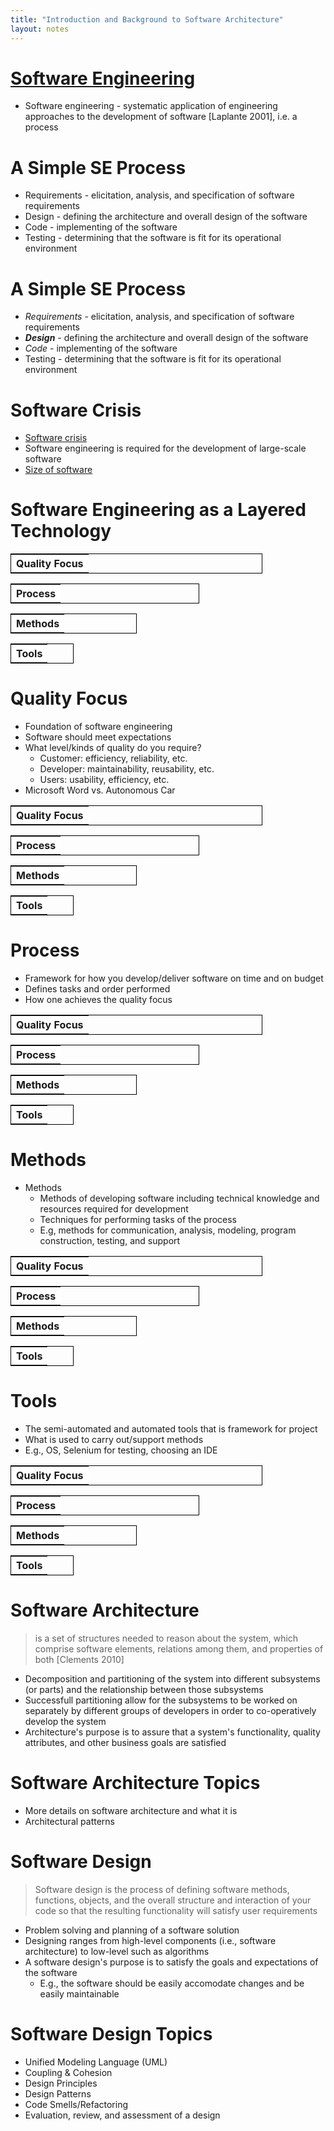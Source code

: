 ```yaml
---
title: "Introduction and Background to Software Architecture"
layout: notes
---
```


# [Software Engineering](https://en.wikipedia.org/wiki/Software_engineering)
* Software engineering - systematic application of engineering approaches to the development of software [Laplante 2001], i.e. a process

# A Simple SE Process
* Requirements - elicitation, analysis, and specification of software requirements
* Design - defining the architecture and overall design of the software
* Code - implementing of the software
* Testing - determining that the software is fit for its operational environment

# A Simple SE Process
* *Requirements* - elicitation, analysis, and specification of software requirements
* ***Design*** - defining the architecture and overall design of the software
* *Code* - implementing of the software
* Testing - determining that the software is fit for its operational environment

# Software Crisis
* [Software crisis](https://en.wikipedia.org/wiki/Software_crisis) 
* Software engineering is required for the development of large-scale software
* [Size of software](https://informationisbeautiful.net/visualizations/million-lines-of-code/)

# Software Engineering as a Layered Technology
<div>
<table style="width: 80%; border: 1px solid black"><tr><th style=" background-color: white; text-align: center">Quality Focus</th></tr></table>
<table style="width: 60%; border: 1px solid black"><tr><th style="background-color: white; text-align: center">Process</th></tr></table>
<table style="width: 40%; border: 1px solid black"><tr><th style="background-color: white; text-align: center">Methods</th></tr></table>
<table style="width: 20%; border: 1px solid black"><tr><th style="background-color: white; text-align: center">Tools</th></tr></table>
</div>

# Quality Focus
* Foundation of software engineering
* Software should meet expectations
* What level/kinds of quality do you require?
	* Customer: efficiency, reliability, etc.
	* Developer: maintainability, reusability, etc.
	* Users: usability, efficiency, etc.
* Microsoft Word vs. Autonomous Car

<table style="width: 80%; border: 1px solid black"><tr><th style=" background-color: white; text-align: center">Quality Focus</th></tr></table>
<table style="width: 60%; border: 1px solid black"><tr><th style="background-color: white; text-align: center">Process</th></tr></table>
<table style="width: 40%; border: 1px solid black"><tr><th style="background-color: white; text-align: center">Methods</th></tr></table>
<table style="width: 20%; border: 1px solid black"><tr><th style="background-color: white; text-align: center">Tools</th></tr></table>

# Process
* Framework for how you develop/deliver software on time and on budget
* Defines tasks and order performed
* How one achieves the quality focus

<table style="width: 80%; border: 1px solid black"><tr><th style=" background-color: white; text-align: center">Quality Focus</th></tr></table>
<table style="width: 60%; border: 1px solid black"><tr><th style="background-color: white; text-align: center">Process</th></tr></table>
<table style="width: 40%; border: 1px solid black"><tr><th style="background-color: white; text-align: center">Methods</th></tr></table>
<table style="width: 20%; border: 1px solid black"><tr><th style="background-color: white; text-align: center">Tools</th></tr></table>

# Methods
* Methods
	* Methods of developing software including technical knowledge and resources required for development
	* Techniques for performing tasks of the process
	* E.g, methods for communication, analysis, modeling, program construction, testing, and support

<table style="width: 80%; border: 1px solid black"><tr><th style=" background-color: white; text-align: center">Quality Focus</th></tr></table>
<table style="width: 60%; border: 1px solid black"><tr><th style="background-color: white; text-align: center">Process</th></tr></table>
<table style="width: 40%; border: 1px solid black"><tr><th style="background-color: white; text-align: center">Methods</th></tr></table>
<table style="width: 20%; border: 1px solid black"><tr><th style="background-color: white; text-align: center">Tools</th></tr></table>

# Tools
* The semi-automated and automated tools that is framework for project
* What is used to carry out/support methods
* E.g., OS, Selenium for testing, choosing an IDE

<table style="width: 80%; border: 1px solid black"><tr><th style=" background-color: white; text-align: center">Quality Focus</th></tr></table>
<table style="width: 60%; border: 1px solid black"><tr><th style="background-color: white; text-align: center">Process</th></tr></table>
<table style="width: 40%; border: 1px solid black"><tr><th style="background-color: white; text-align: center">Methods</th></tr></table>
<table style="width: 20%; border: 1px solid black"><tr><th style="background-color: white; text-align: center">Tools</th></tr></table>

# Software Architecture
 > is a set of structures needed to reason about the system, which comprise software elements, relations among them, and properties of both [Clements 2010]
 
 * Decomposition and partitioning of the system into different subsystems (or parts) and the relationship between those subsystems
 * Successfull partitioning allow for the subsystems to be worked on separately by different groups of developers in order to co-operatively develop the system
 * Architecture's purpose is to assure that a system's functionality, quality attributes, and other business goals are satisfied

# Software Architecture Topics
* More details on software architecture and what it is
* Architectural patterns

# Software Design
> Software design is the process of defining software methods, functions, objects, and the overall structure and interaction of your code so that the resulting functionality will satisfy user requirements

* Problem solving and planning of a software solution
* Designing ranges from high-level components (i.e., software architecture) to low-level such as algorithms
* A software design's purpose is to satisfy the goals and expectations of the software
	* E.g., the software should be easily accomodate changes and be easily maintainable 

# Software Design Topics
* Unified Modeling Language (UML)
* Coupling & Cohesion
* Design Principles
* Design Patterns
* Code Smells/Refactoring
* Evaluation, review, and assessment of a design

